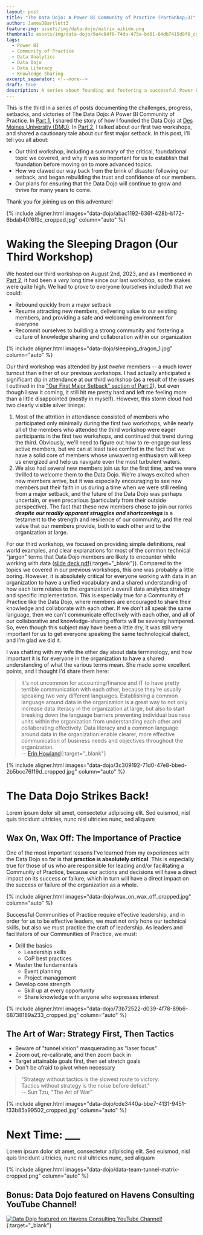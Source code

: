 ```yaml
---
layout: post
title: "The Data Dojo: A Power BI Community of Practice (Part&nbsp;3)"
author: JamesDBartlett3
feature-img: assets/img/data-dojo/matrix_aikido.png
thumbnail: assets/img/data-dojo/9a4c84f0-74da-475a-bd01-64db7415d8f8_cropped.jpg
tags:
  - Power BI
  - Community of Practice
  - Data Analytics
  - Data Dojo
  - Data Literacy
  - Knowledge Sharing
excerpt_separator: <!--more-->
draft: true
description: A series about founding and fostering a successful Power BI Community of Practice
---
```


<!-- intro -->
This is the third in a series of posts documenting the challenges, progress, setbacks, and victories of The Data Dojo: A Power BI Community of Practice.
In [Part 1](../../../2023/04/02/DataDojo-PowerBI-CommunityOfPractice-01.html), I shared the story of how I founded the Data Dojo at [Des Moines University (DMU)](https://dmu.edu). In [Part 2](../../../2023/05/28/DataDojo-PowerBI-CommunityOfPractice-02.html), I talked about our first two workshops, and shared a cautionary tale about our first major setback.
In this post, I'll tell you all about:
  - Our third workshop, including a summary of the critical, foundational topic we covered, and why it was so important for us to establish that foundation before moving on to more advanced topics.
  - How we clawed our way back from the brink of disaster following our setback, and began rebuilding the trust and confidence of our members.
  - Our plans for ensuring that the Data Dojo will continue to grow and thrive for many years to come.

<!--more-->
Thank you for joining us on this adventure!

{% include aligner.html images="data-dojo/abac1192-636f-428b-b172-6bdab40f6f9c_cropped.jpg" column="auto" %}

# Waking the Sleeping Dragon (Our Third Workshop)

We hosted our third workshop on August 2nd, 2023, and as I mentioned in [Part 2](../../../2023/05/28/DataDojo-PowerBI-CommunityOfPractice-02.html), it had been a *very* long time since our last workshop, so the stakes were quite high. We had to prove to everyone (ourselves included) that we could:
- Rebound quickly from a major setback
- Resume attracting new members, delivering value to our existing members, and providing a safe and welcoming environment for everyone
- Recommit ourselves to building a strong community and fostering a culture of knowledge sharing and collaboration within our organization

{% include aligner.html images="data-dojo/sleeping_dragon_1.jpg" column="auto" %}

Our third workshop was attended by just *twelve* members -- a much lower turnout than either of our previous workshops. I had actually anticipated a significant dip in attendance at our third workshop (as a result of the issues I outlined in the ["Our First Major Setback" section of Part 2](../../../2023/05/28/DataDojo-PowerBI-CommunityOfPractice-02.html#Our-First-Major-Setback)), but even though I saw it coming, it still hit me pretty hard and left me feeling more than a little disappointed (mostly in myself). However, this storm cloud had two clearly visible silver linings:
1. Most of the attrition in attendance consisted of members who participated only minimally during the first two workshops, while nearly all of the members who attended the third workshop were eager participants in the first two workshops, and continued that trend during the third. Obviously, we'll need to figure out how to re-engage our less active members, but we can at least take comfort in the fact that we have a solid core of members whose unwavering enthusiasm will keep us energized and help us navigate even the most turbulent waters.
2. We also had several new members join us for the first time, and we were thrilled to welcome them to the Data Dojo. We're always excited when new members arrive, but it was especially encouraging to see new members put their faith in us during a time when we were still reeling from a major setback, and the future of the Data Dojo was perhaps uncertain, or even precarious (particularly from their outside perspective).
The fact that these new members chose to join our ranks _**despite our readily apparent struggles and shortcomings**_ is a testament to the strength and resilience of our community, and the real value that our members provide, both to each other and to the organization at large.

For our third workshop, we focused on providing simple definitions, real world examples, and clear explanations for most of the common technical "jargon" terms that Data Dojo members are likely to encounter while working with data ([slide deck pdf](../../../assets/doc/DMU_Data_Dojo_-_Meeting_003.pdf){:target="_blank"}). Compared to the topics we covered in our previous workshops, this one was probably a little boring. However, it is absolutely critical for everyone working with data in an organization to have a unified vocabulary and a shared understanding of how each term relates to the organization's overall data analytics strategy and specific implementation. This is especially true for a Community of Practice like the Data Dojo, where members are encouraged to share their knowledge and collaborate with each other. If we don't all speak the same language, then we can't communicate effectively with each other, and all of our collaborative and knowledge-sharing efforts will be severely hampered. So, even though this subject may have been a little dry, it was still very important for us to get everyone speaking the same technological dialect, and I'm glad we did it.

I was chatting with my wife the other day about data terminology, and how important it is for everyone in the organization to have a shared understanding of what the various terms mean. She made some excellent points, and I thought I'd share them here:
>It's not uncommon for accounting/finance and IT to have pretty terrible communication with each other, because they're usually speaking two very different languages. Establishing a common language around data in the organization is a great way to not only increase data literacy in the organization at large, but also to start breaking down the language barriers preventing individual business units within the organization from understanding each other and collaborating effectively. Data literacy and a common language around data in the organization enable clearer, more effective communication of business needs and objectives throughout the organization.  
> -- [Erin Howland](https://www.linkedin.com/in/erin-howland/){:target="_blank"}

{% include aligner.html images="data-dojo/3c309192-71d0-47e8-bbed-2b5bcc76f19d_cropped.jpg" column="auto" %}

# The Data Dojo Strikes Back! 

Lorem ipsum dolor sit amet, consectetur adipiscing elit. Sed euismod, nisl quis tincidunt ultricies, nunc nisl ultricies nunc, sed aliquam

## Wax On, Wax Off: The Importance of Practice

One of the most important lessons I've learned from my experiences with the Data Dojo so far is that **practice is absolutely critical**. This is especially true for those of us who are responsible for leading and/or facilitating a Community of Practice, because our actions and decisions will have a direct impact on its success or failure, which in turn will have a direct impact on the success or failure of the organization as a whole. 

{% include aligner.html images="data-dojo/wax_on_wax_off_cropped.jpg" column="auto" %}

Successful Communities of Practice require effective leadership, and in order for us to be effective leaders, we must not only hone our technical skills, but also we must practice the craft of leadership. As leaders and facilitators of our Communities of Practice, we must:

- Drill the basics
  - Leadership skills
  - CoP best practices
- Master the fundamentals
  - Event planning
  - Project management
- Develop core strength
  - Skill up at every opportunity
  - Share knowledge with anyone who expresses interest

{% include aligner.html images="data-dojo/73b72522-d039-4f78-89b6-68738189a233_cropped.jpg" column="auto" %}

## The Art of War: Strategy First, Then Tactics
- Beware of "tunnel vision" masquerading as "laser focus"
- Zoom out, re-calibrate, and then zoom back in
- Target attainable goals first, then set stretch goals
- Don't be afraid to pivot when necessary

> "Strategy without tactics is the slowest route to victory.  
> Tactics without strategy is the noise before defeat."  
> -- Sun Tzu, "The Art of War"


{% include aligner.html images="data-dojo/cde3440a-bbe7-4131-9451-f33b85a99502_cropped.jpg" column="auto" %}

# Next Time: ___

Lorem ipsum dolor sit amet, consectetur adipiscing elit. Sed euismod, nisl quis tincidunt ultricies, nunc nisl ultricies nunc, sed aliquam

{% include aligner.html images="data-dojo/data-team-tunnel-matrix-cropped.png" column="auto" %}

## Bonus: Data Dojo featured on Havens Consulting YouTube Channel!
[![Data Dojo featured on Havens Consulting YouTube Channel!](../../../assets/img/data-dojo/data-dojo-havens-consulting-youtube.png)](https://www.youtube.com/watch?v=OlvXbg6VjFE&list=PLzN99cpDw6oBsWZ-5CPVwGZqAQ1otRh1q&t=326s){:target="_blank"}